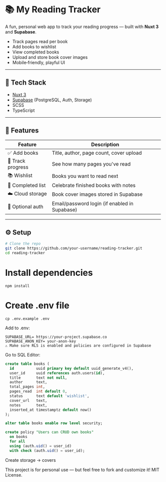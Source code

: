 # 📚 My Reading Tracker

A fun, personal web app to track your reading progress — built with **Nuxt 3** and **Supabase**.

- Track pages read per book
- Add books to wishlist
- View completed books
- Upload and store book cover images
- Mobile‑friendly, playful UI

---

## 🚀 Tech Stack

- [Nuxt 3](https://nuxt.com/)
- [Supabase](https://supabase.com/) (PostgreSQL, Auth, Storage)
- SCSS
- TypeScript

---

## 📸 Features

| Feature             | Description                                      |
|--------------------|--------------------------------------------------|
| ✅ Add books        | Title, author, page count, cover upload          |
| 📖 Track progress   | See how many pages you've read                   |
| 📚 Wishlist         | Books you want to read next                      |
| 🏁 Completed list   | Celebrate finished books with notes              |
| ☁️ Cloud storage    | Book cover images stored in Supabase             |
| 🔐 Optional auth    | Email/password login (if enabled in Supabase)    |

---

## ⚙️ Setup

```bash
# Clone the repo
git clone https://github.com/your-username/reading-tracker.git
cd reading-tracker
```
# Install dependencies
`npm install`

# Create .env file
`cp .env.example .env`



Add to .env:
```
SUPABASE_URL= https://your-project.supabase.co
SUPABASE_ANON_KEY= your-anon-key
⚠️ Make sure RLS is enabled and policies are configured in Supabase
```

Go to SQL Editor:
```sql
create table books (
  id          uuid primary key default uuid_generate_v4(),
  user_id     uuid references auth.users(id),
  title       text not null,
  author      text,
  total_pages int,
  pages_read  int default 0,
  status      text default 'wishlist',
  cover_url   text,
  notes       text,
  inserted_at timestamptz default now()
);

alter table books enable row level security;

create policy "Users can CRUD own books"
  on books
  for all
  using (auth.uid() = user_id)
  with check (auth.uid() = user_id);
```

Create storage -> covers


This project is for personal use — but feel free to fork and customize it! MIT License.
